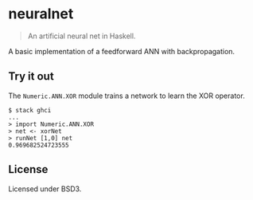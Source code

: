 # neuralnet

> An artificial neural net in Haskell.

A basic implementation of a feedforward ANN with backpropagation.

## Try it out

The `Numeric.ANN.XOR` module trains a network to learn the XOR operator.

```
$ stack ghci
...
> import Numeric.ANN.XOR
> net <- xorNet
> runNet [1,0] net
0.969682524723555
```

## License

Licensed under BSD3.
